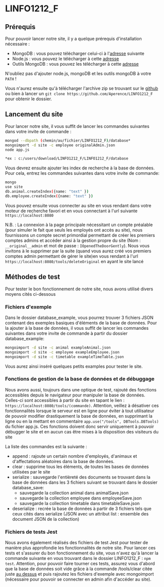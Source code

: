 # LINFO1212_F

## Prérequis

Pour pouvoir lancer notre site, il y a quelque prérequis d'installation nécessaire : 
- MongoDB : vous pouvez télécharger celui-ci à l'[adresse](https://www.mongodb.com/download-center/community?jmp=docs) suivante
- Node.js : vous pouvez le télécharger à cette [adresse](https://nodejs.org/en/)
- Outils MongoDB : vous pouvez les télécharger à cette [adresse](https://www.mongodb.com/try/download/database-tools)

N'oubliez pas d'ajouter node.js, mongoDB et les outils mongoDB à votre ```PATH``` !

Vous n'aurez ensuite qu'à télécharger l'archive zip se trouvant sur le [github](https://github.com/Aperence/LINFO1212_F) ou bien à lancer un ```git clone https://github.com/Aperence/LINFO1212_F``` pour obtenir le dossier.

## Lancement du site

Pour lancer notre site, il vous suffit de lancer les commandes suivantes dans votre invite de commande : 
```bash
mongod --dbpath (chemin/au/fichier/LINFO1212_F)/database*
mongoimport -d site -c employee originalAdmin.json
node app.js
```

```bash
*ex : c:/users/download/LINFO1212_F/LINFO1212_F/database
```

Vous devrez ensuite ajouter les index de recherche à la base de données. Pour cela, entrez les commandes suivantes dans votre invite de commande:
```bash
mongo
use site
db.animal.createIndex({name: "text" })
db.employee.createIndex({name: "text" })
```


Vous pouvez ensuite vous connecter au site en vous rendant dans votre moteur de recherche favori et en vous connectant à l'url suivante ```https://localhost:8080```

N.B. : La connexion à la page principale nécessitant un compte préalable (pour simuler le fait que seuls les employés ont accès au site), nous fournissons un compte secret primordial permettant de créer les premiers comptes admins et accéder ainsi à la gestion propre du site (Nom : ``` __original__admin``` et mot de passe : ```IOpenedTheDoorGently```). Nous vous invitons à le supprimer par la suite (quand vous aurez créé vos premiers comptes admin permettant de gérer le site)en vous rendant à l'url ```https://localhost:8080/tools/deleteOriginal``` en ayant le site lancé

## Méthodes de test

Pour tester le bon fonctionnement de notre site, nous avons utilisé divers moyens cités ci-dessous

### Fichiers d'exemple

Dans le dossier database_example, vous pourrez trouver 3 fichiers JSON contenant des exemples basiques d'éléments de la base de données.
Pour la ajouter à la base de données, il vous suffit de lancer les commandes suivantes dans votre invite de commande à partir du dossier database_example: 
```bash
mongoimport -d site -c animal exampleAnimal.json
mongoimport -d site -c employee exampleEmployee.json
mongoimport -d site -c timetable exampleTimeTable.json 
```
Vous aurez ainsi inséré quelques petits examples pour tester le site.

### Fonctions de gestion de la base de données et de débuggage

Nous avons aussi, toujours dans une optique de test, rajouté des fonctions accessibles depuis le navigateur pour manipuler la base de données.
Celles-ci sont accessibles à partir du site en tapant le lien : ```https://localhost:8080/tools/(commande)```.
Attention, veillez à désativer ces fonctionnalités lorsque le serveur est en ligne pour éviter à tout utilisateur de pouvoir modifier drastiquement la base de données, en supprimant la ligne ou en la mettant en commentaire ```app.use("/tools", DBTools.DBTools)``` du fichier app.js. Ces fonctions doivent donc servir uniquement à pouvoir débugger le site et en aucun cas être mises à la disposition des visiteurs du site

La liste des commandes est la suivante : 
- append : rajoute un certain nombre d'employés, d'animaux et d'affectations aléatoires dans la base de données.
- clear : supprime tous les éléments, de toutes les bases de données utilisées par le site
- serialize : sauvegarde l'entièreté des documents se trouvant dans la base de données dans les 3 fichiers suivant se trouvant dans le dossier database_save: 
    - sauvegarde la collection animal dans animalSave.json
    - sauvegarde la collection employee dans employeeSave.json
    - sauvegarde la collection timetable dans timetableSave.json
- deserialize : recrée la base de données à partir de 3 fichiers tels que ceux cités dans serialize (JSON avec un attribut list : ensemble des document JSON de la collection)

### Fichiers de tests Jest

Nous avons également réalisés des fichiers de test Jest pour tester de manière plus approfondie les fonctionnalités de notre site.
Pour lancer ces tests et s'assurer du bon fonctionnement du site, vous n'avez qu'à lancer la commande suivante en vous trouvant dans le dossier LINFO1212_F : 
```npm test```. Attention, pour pouvoir faire tourner ces tests, assurez vous d'abord que la base de données soit vide grâce à la commande /tools/clear citée juste [au dessus](###Fonctions-de-gestion-de-la-base-de-données-et-de-débuggage) et puis rajoutez les fichiers d'exemple avec mongoimport (nécessaire pour pouvoir se connecter en admin afin d'accéder au site).

